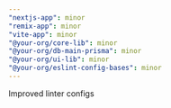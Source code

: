 ```yaml
---
"nextjs-app": minor
"remix-app": minor
"vite-app": minor
"@your-org/core-lib": minor
"@your-org/db-main-prisma": minor
"@your-org/ui-lib": minor
"@your-org/eslint-config-bases": minor
---
```


Improved linter configs
